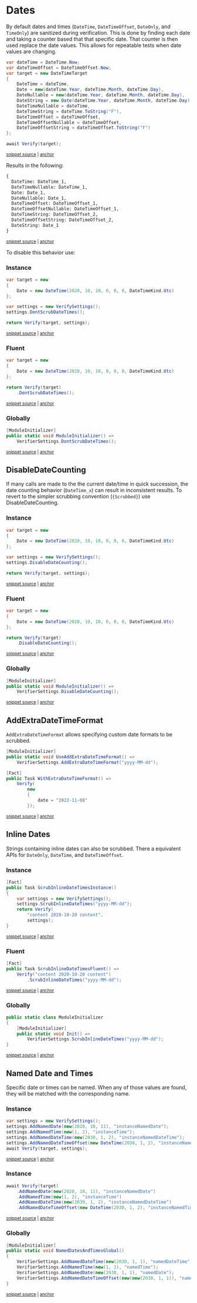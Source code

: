 <!--
GENERATED FILE - DO NOT EDIT
This file was generated by [MarkdownSnippets](https://github.com/SimonCropp/MarkdownSnippets).
Source File: /docs/mdsource/dates.source.md
To change this file edit the source file and then run MarkdownSnippets.
-->

# Dates


By default dates and times (`DateTime`, `DateTimeOffset`, `DateOnly`, and `TimeOnly`) are sanitized during verification. This is done by finding each date and taking a counter based that that specific date. That counter is then used replace the date values. This allows for repeatable tests when date values are changing.

<!-- snippet: Date -->
<a id='snippet-Date'></a>
```cs
var dateTime = DateTime.Now;
var dateTimeOffset = DateTimeOffset.Now;
var target = new DateTimeTarget
{
    DateTime = dateTime,
    Date = new(dateTime.Year, dateTime.Month, dateTime.Day),
    DateNullable = new(dateTime.Year, dateTime.Month, dateTime.Day),
    DateString = new Date(dateTime.Year, dateTime.Month, dateTime.Day).ToString(),
    DateTimeNullable = dateTime,
    DateTimeString = dateTime.ToString("F"),
    DateTimeOffset = dateTimeOffset,
    DateTimeOffsetNullable = dateTimeOffset,
    DateTimeOffsetString = dateTimeOffset.ToString("F")
};

await Verify(target);
```
<sup><a href='/src/Verify.Tests/Serialization/SerializationTests.cs#L1091-L1110' title='Snippet source file'>snippet source</a> | <a href='#snippet-Date' title='Start of snippet'>anchor</a></sup>
<!-- endSnippet -->

Results in the following:

<!-- snippet: SerializationTests.ReUseDatetime.verified.txt -->
<a id='snippet-SerializationTests.ReUseDatetime.verified.txt'></a>
```txt
{
  DateTime: DateTime_1,
  DateTimeNullable: DateTime_1,
  Date: Date_1,
  DateNullable: Date_1,
  DateTimeOffset: DateTimeOffset_1,
  DateTimeOffsetNullable: DateTimeOffset_1,
  DateTimeString: DateTimeOffset_2,
  DateTimeOffsetString: DateTimeOffset_2,
  DateString: Date_1
}
```
<sup><a href='/src/Verify.Tests/Serialization/SerializationTests.ReUseDateTime.verified.txt#L1-L11' title='Snippet source file'>snippet source</a> | <a href='#snippet-SerializationTests.ReUseDatetime.verified.txt' title='Start of snippet'>anchor</a></sup>
<!-- endSnippet -->

To disable this behavior use:


### Instance

<!-- snippet: DontScrubDateTimes -->
<a id='snippet-DontScrubDateTimes'></a>
```cs
var target = new
{
    Date = new DateTime(2020, 10, 10, 0, 0, 0, DateTimeKind.Utc)
};

var settings = new VerifySettings();
settings.DontScrubDateTimes();

return Verify(target, settings);
```
<sup><a href='/src/Verify.Tests/Serialization/SerializationTests.cs#L1733-L1745' title='Snippet source file'>snippet source</a> | <a href='#snippet-DontScrubDateTimes' title='Start of snippet'>anchor</a></sup>
<!-- endSnippet -->


### Fluent

<!-- snippet: DontScrubDateTimesFluent -->
<a id='snippet-DontScrubDateTimesFluent'></a>
```cs
var target = new
{
    Date = new DateTime(2020, 10, 10, 0, 0, 0, DateTimeKind.Utc)
};

return Verify(target)
    .DontScrubDateTimes();
```
<sup><a href='/src/Verify.Tests/Serialization/SerializationTests.cs#L1751-L1761' title='Snippet source file'>snippet source</a> | <a href='#snippet-DontScrubDateTimesFluent' title='Start of snippet'>anchor</a></sup>
<!-- endSnippet -->


### Globally

<!-- snippet: DontScrubDateTimesGlobal -->
<a id='snippet-DontScrubDateTimesGlobal'></a>
```cs
[ModuleInitializer]
public static void ModuleInitializer() =>
    VerifierSettings.DontScrubDateTimes();
```
<sup><a href='/src/Verify.Tests/Serialization/SerializationTests.cs#L1819-L1825' title='Snippet source file'>snippet source</a> | <a href='#snippet-DontScrubDateTimesGlobal' title='Start of snippet'>anchor</a></sup>
<!-- endSnippet -->


## DisableDateCounting

If many calls are made to the the current date/time in quick succession, the date counting behavior (`DateTime_x`) can result in inconsistent results. To revert to the simpler scrubbing convention (`{Scrubbed}`) use DisableDateCounting.


### Instance

<!-- snippet: DisableDateCounting -->
<a id='snippet-DisableDateCounting'></a>
```cs
var target = new
{
    Date = new DateTime(2020, 10, 10, 0, 0, 0, DateTimeKind.Utc)
};

var settings = new VerifySettings();
settings.DisableDateCounting();

return Verify(target, settings);
```
<sup><a href='/src/Verify.Tests/Serialization/SerializationTests.cs#L1780-L1792' title='Snippet source file'>snippet source</a> | <a href='#snippet-DisableDateCounting' title='Start of snippet'>anchor</a></sup>
<!-- endSnippet -->


### Fluent

<!-- snippet: DisableDateCountingFluent -->
<a id='snippet-DisableDateCountingFluent'></a>
```cs
var target = new
{
    Date = new DateTime(2020, 10, 10, 0, 0, 0, DateTimeKind.Utc)
};

return Verify(target)
    .DisableDateCounting();
```
<sup><a href='/src/Verify.Tests/Serialization/SerializationTests.cs#L1798-L1808' title='Snippet source file'>snippet source</a> | <a href='#snippet-DisableDateCountingFluent' title='Start of snippet'>anchor</a></sup>
<!-- endSnippet -->


### Globally

<!-- snippet: DisableDateCountingGlobal -->
<a id='snippet-DisableDateCountingGlobal'></a>
```cs
[ModuleInitializer]
public static void ModuleInitializer() =>
    VerifierSettings.DisableDateCounting();
```
<sup><a href='/src/Verify.Tests/Serialization/SerializationTests.cs#L1767-L1773' title='Snippet source file'>snippet source</a> | <a href='#snippet-DisableDateCountingGlobal' title='Start of snippet'>anchor</a></sup>
<!-- endSnippet -->


## AddExtraDateTimeFormat

`AddExtraDateTimeFormat` allows specifying custom date formats to be scrubbed.

<!-- snippet: AddExtraDateTimeFormat -->
<a id='snippet-AddExtraDateTimeFormat'></a>
```cs
[ModuleInitializer]
public static void UseAddExtraDateTimeFormat() =>
    VerifierSettings.AddExtraDateTimeFormat("yyyy-MM-dd");

[Fact]
public Task WithExtraDateTimeFormat() =>
    Verify(
        new
        {
            date = "2022-11-08"
        });
```
<sup><a href='/src/Verify.Tests/Serialization/SerializationTests.cs#L146-L160' title='Snippet source file'>snippet source</a> | <a href='#snippet-AddExtraDateTimeFormat' title='Start of snippet'>anchor</a></sup>
<!-- endSnippet -->


## Inline Dates

Strings containing inline dates can also be scrubbed. There a equivalent APIs for `DateOnly`, `DateTime`, and `DateTimeOffset`.


### Instance

<!-- snippet: ScrubInlineDateTimesInstance -->
<a id='snippet-ScrubInlineDateTimesInstance'></a>
```cs
[Fact]
public Task ScrubInlineDateTimesInstance()
{
    var settings = new VerifySettings();
    settings.ScrubInlineDateTimes("yyyy-MM-dd");
    return Verify(
        "content 2020-10-20 content",
        settings);
}
```
<sup><a href='/src/Verify.Tests/Serialization/SerializationTests.cs#L1703-L1715' title='Snippet source file'>snippet source</a> | <a href='#snippet-ScrubInlineDateTimesInstance' title='Start of snippet'>anchor</a></sup>
<!-- endSnippet -->


### Fluent

<!-- snippet: ScrubInlineDateTimesFluent -->
<a id='snippet-ScrubInlineDateTimesFluent'></a>
```cs
[Fact]
public Task ScrubInlineDateTimesFluent() =>
    Verify("content 2020-10-20 content")
        .ScrubInlineDateTimes("yyyy-MM-dd");
```
<sup><a href='/src/Verify.Tests/Serialization/SerializationTests.cs#L1694-L1701' title='Snippet source file'>snippet source</a> | <a href='#snippet-ScrubInlineDateTimesFluent' title='Start of snippet'>anchor</a></sup>
<!-- endSnippet -->


### Globally

<!-- snippet: ScrubInlineDateTimesGlobal -->
<a id='snippet-ScrubInlineDateTimesGlobal'></a>
```cs
public static class ModuleInitializer
{
    [ModuleInitializer]
    public static void Init() =>
        VerifierSettings.ScrubInlineDateTimes("yyyy-MM-dd");
}
```
<sup><a href='/src/Verify.Tests/Serialization/SerializationTests.cs#L1682-L1691' title='Snippet source file'>snippet source</a> | <a href='#snippet-ScrubInlineDateTimesGlobal' title='Start of snippet'>anchor</a></sup>
<!-- endSnippet -->


## Named Date and Times

Specific date or times can be named. When any of those values are found, they will be matched with the corresponding name.


### Instance

<!-- snippet: NamedDatesAndTimesInstance -->
<a id='snippet-NamedDatesAndTimesInstance'></a>
```cs
var settings = new VerifySettings();
settings.AddNamedDate(new(2020, 10, 11), "instanceNamedDate");
settings.AddNamedTime(new(1, 2), "instanceTime");
settings.AddNamedDateTime(new(2030, 1, 2), "instanceNamedDateTime");
settings.AddNamedDateTimeOffset(new DateTime(2030, 1, 2), "instanceNamedTimeOffset");
await Verify(target, settings);
```
<sup><a href='/src/Verify.Tests/Serialization/SerializationTests.cs#L1273-L1282' title='Snippet source file'>snippet source</a> | <a href='#snippet-NamedDatesAndTimesInstance' title='Start of snippet'>anchor</a></sup>
<!-- endSnippet -->


### Instance

<!-- snippet: NamedDatesAndTimesFluent -->
<a id='snippet-NamedDatesAndTimesFluent'></a>
```cs
await Verify(target)
    .AddNamedDate(new(2020, 10, 11), "instanceNamedDate")
    .AddNamedTime(new(1, 2), "instanceTime")
    .AddNamedDateTime(new(2030, 1, 2), "instanceNamedDateTime")
    .AddNamedDateTimeOffset(new DateTime(2030, 1, 2), "instanceNamedTimeOffset");
```
<sup><a href='/src/Verify.Tests/Serialization/SerializationTests.cs#L1230-L1238' title='Snippet source file'>snippet source</a> | <a href='#snippet-NamedDatesAndTimesFluent' title='Start of snippet'>anchor</a></sup>
<!-- endSnippet -->


### Globally

<!-- snippet: NamedDatesAndTimesGlobal -->
<a id='snippet-NamedDatesAndTimesGlobal'></a>
```cs
[ModuleInitializer]
public static void NamedDatesAndTimesGlobal()
{
    VerifierSettings.AddNamedDateTime(new(2030, 1, 1), "namedDateTime");
    VerifierSettings.AddNamedTime(new(1, 1), "namedTime");
    VerifierSettings.AddNamedDate(new(2030, 1, 1), "namedDate");
    VerifierSettings.AddNamedDateTimeOffset(new(new(2030, 1, 1)), "namedDateTimeOffset");
}
```
<sup><a href='/src/Verify.Tests/Serialization/SerializationTests.cs#L1185-L1196' title='Snippet source file'>snippet source</a> | <a href='#snippet-NamedDatesAndTimesGlobal' title='Start of snippet'>anchor</a></sup>
<!-- endSnippet -->
